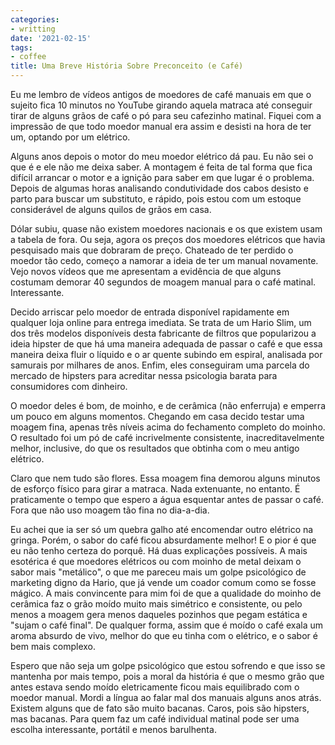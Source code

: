 ```yaml
---
categories:
- writting
date: '2021-02-15'
tags:
- coffee
title: Uma Breve História Sobre Preconceito (e Café)
---
```


Eu me lembro de vídeos antigos de moedores de café manuais em que o sujeito fica 10 minutos no YouTube girando aquela matraca até conseguir tirar de alguns grãos de café o pó para seu cafezinho matinal. Fiquei com a impressão de que todo moedor manual era assim e desisti na hora de ter um, optando por um elétrico.

Alguns anos depois o motor do meu moedor elétrico dá pau. Eu não sei o que é e ele não me deixa saber. A montagem é feita de tal forma que fica difícil arrancar o motor e a ignição para saber em que lugar é o problema. Depois de algumas horas analisando condutividade dos cabos desisto e parto para buscar um substituto, e rápido, pois estou com um estoque considerável de alguns quilos de grãos em casa.

Dólar subiu, quase não existem moedores nacionais e os que existem usam a tabela de fora. Ou seja, agora os preços dos moedores elétricos que havia pesquisado mais que dobraram de preço. Chateado de ter perdido o moedor tão cedo, começo a namorar a ideia de ter um manual novamente. Vejo novos vídeos que me apresentam a evidência de que alguns costumam demorar 40 segundos de moagem manual para o café matinal. Interessante.

Decido arriscar pelo moedor de entrada disponível rapidamente em qualquer loja online para entrega imediata. Se trata de um Hario Slim, um dos três modelos disponíveis desta fabricante de filtros que popularizou a ideia hipster de que há uma maneira adequada de passar o café e que essa maneira deixa fluir o líquido e o ar quente subindo em espiral, analisada por samurais por milhares de anos. Enfim, eles conseguiram uma parcela do mercado de hipsters para acreditar nessa psicologia barata para consumidores com dinheiro.

O moedor deles é bom, de moinho, e de cerâmica (não enferruja) e emperra um pouco em alguns momentos. Chegando em casa decido testar uma moagem fina, apenas três níveis acima do fechamento completo do moinho. O resultado foi um pó de café incrivelmente consistente, inacreditavelmente melhor, inclusive, do que os resultados que obtinha com o meu antigo elétrico.

Claro que nem tudo são flores. Essa moagem fina demorou alguns minutos de esforço físico para girar a matraca. Nada extenuante, no entanto. É praticamente o tempo que espero a água esquentar antes de passar o café. Fora que não uso moagem tão fina no dia-a-dia.

Eu achei que ia ser só um quebra galho até encomendar outro elétrico na gringa. Porém, o sabor do café ficou absurdamente melhor! E o pior é que eu não tenho certeza do porquê. Há duas explicações possíveis. A mais esotérica é que moedores elétricos ou com moinho de metal deixam o sabor mais "metálico", o que me pareceu mais um golpe psicológico de marketing digno da Hario, que já vende um coador comum como se fosse mágico. A mais convincente para mim foi de que a qualidade do moinho de cerâmica faz o grão moído muito mais simétrico e consistente, ou pelo menos a moagem gera menos daqueles pozinhos que pegam estática e "sujam o café final". De qualquer forma, assim que é moído o café exala um aroma absurdo de vivo, melhor do que eu tinha com o elétrico, e o sabor é bem mais complexo.

Espero que não seja um golpe psicológico que estou sofrendo e que isso se mantenha por mais tempo, pois a moral da história é que o mesmo grão que antes estava sendo moído eletricamente ficou mais equilibrado com o moedor manual. Mordi a língua ao falar mal dos manuais alguns anos atrás. Existem alguns que de fato são muito bacanas. Caros, pois são hipsters, mas bacanas. Para quem faz um café individual matinal pode ser uma escolha interessante, portátil e menos barulhenta.